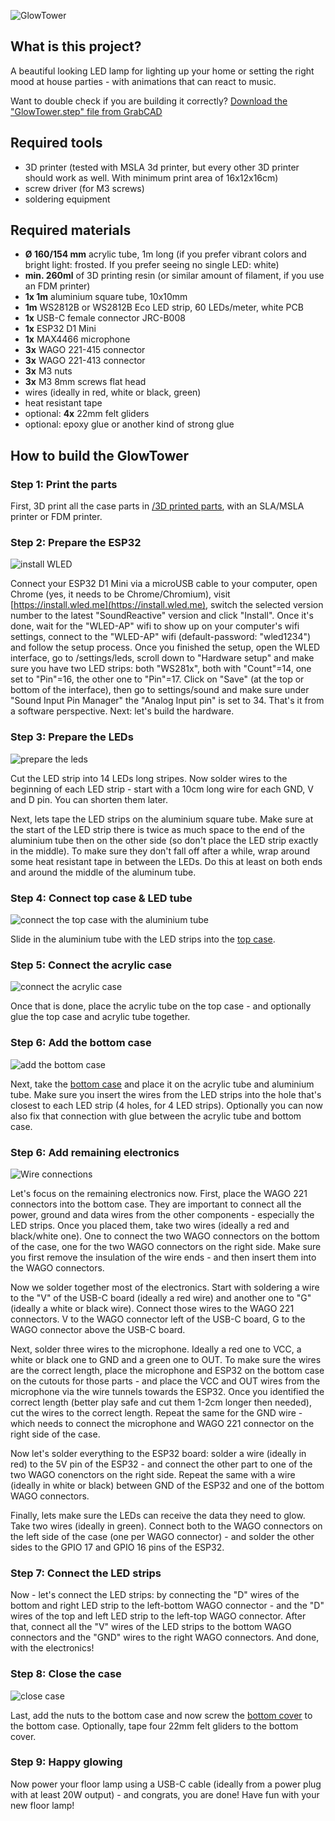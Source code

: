 ![GlowTower](readme/header.jpg)

## What is this project?

A beautiful looking LED lamp for lighting up your home or setting the right mood at house parties - with animations that can react to music.

Want to double check if you are building it correctly? [Download the "GlowTower.step" file from GrabCAD](https://grabcad.com/library/glowtower-1)

## Required tools

- 3D printer (tested with MSLA 3d printer, but every other 3D printer should work as well. With minimum print area of 16x12x16cm)
- screw driver (for M3 screws)
- soldering equipment

## Required materials

- **Ø 160/154 mm** acrylic tube, 1m long (if you prefer vibrant colors and bright light: frosted. If you prefer seeing no single LED: white)
- **min. 260ml** of 3D printing resin (or similar amount of filament, if you use an FDM printer)
- **1x 1m** aluminium square tube, 10x10mm
- **1m** WS2812B or WS2812B Eco LED strip, 60 LEDs/meter, white PCB
- **1x** USB-C female connector JRC-B008
- **1x** ESP32 D1 Mini
- **1x** MAX4466 microphone
- **3x** WAGO 221-415 connector
- **3x** WAGO 221-413 connector
- **3x** M3 nuts
- **3x** M3 8mm screws flat head
- wires (ideally in red, white or black, green)
- heat resistant tape
- optional: **4x** 22mm felt gliders
- optional: epoxy glue or another kind of strong glue

## How to build the GlowTower

### **Step 1:** Print the parts

First, 3D print all the case parts in [/3D printed parts](https://github.com/glowingkitty/GlowTower/tree/main/3D%20printed%20parts), with an SLA/MSLA printer or FDM printer.

### **Step 2:** Prepare the ESP32

![install WLED](readme/install_WLED.jpg)

Connect your ESP32 D1 Mini via a microUSB cable to your computer, open Chrome (yes, it needs to be Chrome/Chromium), visit [https://install.wled.me](https://install.wled.me), switch the selected version number to the latest "SoundReactive" version and click "Install". Once it's done, wait for the "WLED-AP" wifi to show up on your computer's wifi settings, connect to the "WLED-AP" wifi (default-password: "wled1234") and follow the setup process. Once you finished the setup, open the WLED interface, go to /settings/leds, scroll down to "Hardware setup" and make sure you have two LED strips: both "WS281x", both with "Count"=14, one set to "Pin"=16, the other one to "Pin"=17. Click on "Save" (at the top or bottom of the interface), then go to settings/sound and make sure under "Sound Input Pin Manager" the "Analog Input pin" is set to 34. That's it from a software perspective. Next: let's build the hardware.

### **Step 3:** Prepare the LEDs

![prepare the leds](readme/prepare_leds.gif)

Cut the LED strip into 14 LEDs long stripes. Now solder wires to the beginning of each LED strip - start with a 10cm long wire for each GND, V and D pin. You can shorten them later.

Next, lets tape the LED strips on the aluminium square tube. Make sure at the start of the LED strip there is twice as much space to the end of the aluminium tube then on the other side (so don't place the LED strip exactly in the middle). To make sure they don't fall off after a while, wrap around some heat resistant tape in between the LEDs. Do this at least on both ends and around the middle of the aluminum tube.

### **Step 4:** Connect top case & LED tube

![connect the top case with the aluminium tube](readme/connect_top_case_and_aluminium_tube.gif)

Slide in the aluminium tube with the LED strips into the [top case](https://github.com/glowingkitty/GlowTower/blob/main/3D%20printed%20parts/top%20case.stl).

### **Step 5:** Connect the acrylic case

![connect the acrylic case](readme/connect_acrylic_case.gif)

Once that is done, place the acrylic tube on the top case - and optionally glue the top case and acrylic tube together.

### **Step 6:** Add the bottom case

![add the bottom case](readme/add_bottom_case.gif)

Next, take the [bottom case](https://github.com/glowingkitty/GlowTower/blob/main/3D%20printed%20parts/bottom%20case.stl) and place it on the acrylic tube and aluminium tube. Make sure you insert the wires from the LED strips into the hole that's closest to each LED strip (4 holes, for 4 LED strips). Optionally you can now also fix that connection with glue between the acrylic tube and bottom case.

### **Step 6:** Add remaining electronics

![Wire connections](readme/wireconnections.jpg)

Let's focus on the remaining electronics now. First, place the WAGO 221 connectors into the bottom case. They are important to connect all the power, ground and data wires from the other components - especially the LED strips. Once you placed them, take two wires (ideally a red and black/white one). One to connect the two WAGO connectors on the bottom of the case, one for the two WAGO connectors on the right side. Make sure you first remove the insulation of the wire ends - and then insert them into the WAGO connectors.

Now we solder together most of the electronics. Start with soldering a wire to the "V" of the USB-C board (ideally a red wire) and another one to "G" (ideally a white or black wire). Connect those wires to the WAGO 221 connectors. V to the WAGO connector left of the USB-C board, G to the WAGO connector above the USB-C board.

Next, solder three wires to the microphone. Ideally a red one to VCC, a white or black one to GND and a green one to OUT. To make sure the wires are the correct length, place the microphone and ESP32 on the bottom case on the  cutouts for those parts - and place the VCC and OUT wires from the microphone via the wire tunnels towards the ESP32. Once you identified the correct length (better play safe and cut them 1-2cm longer then needed), cut the wires to the correct length. Repeat the same for the GND wire - which needs to connect the microphone and WAGO 221 connector on the right side of the case.

Now let's solder everything to the ESP32 board: solder a wire (ideally in red) to the 5V pin of the ESP32 - and connect the other part to one of the two WAGO conenctors on the right side. Repeat the same with a wire (ideally in white or black) between GND of the ESP32 and one of the bottom WAGO connectors.

Finally, lets make sure the LEDs can receive the data they need to glow. Take two wires (ideally in green). Connect both to the WAGO connectors on the left side of the case (one per WAGO connector) - and solder the other sides to the GPIO 17 and GPIO 16 pins of the ESP32.

### **Step 7:** Connect the LED strips

Now - let's connect the LED strips: by connecting the "D" wires of the bottom and right LED strip to the left-bottom WAGO connector - and the "D" wires of the top and left LED strip to the left-top WAGO connector. After that, connect all the "V" wires of the LED strips to the bottom WAGO connectors and the "GND" wires to the right WAGO connectors. And done, with the electronics!

### **Step 8:** Close the case

![close case](readme/close_case.gif)

Last, add the nuts to the bottom case and now screw the [bottom cover](https://github.com/glowingkitty/GlowTower/blob/main/3D%20printed%20parts/bottom%20cover.stl) to the bottom case. Optionally, tape four 22mm felt gliders to the bottom cover.

### **Step 9:** Happy glowing

Now power your floor lamp using a USB-C cable (ideally from a power plug with at least 20W output) - and congrats, you are done! Have fun with your new floor lamp!
